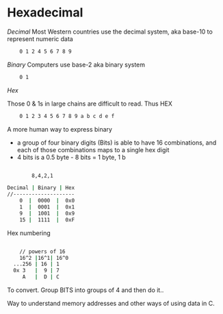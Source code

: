 # Hexadecimal

_Decimal_
Most Western countries use the decimal system, aka base-10 to represent numeric data

```bash
    0 1 2 4 5 6 7 8 9
```

_Binary_
Computers use base-2 aka binary system

```bash
    0 1
```

_Hex_

Those 0 & 1s in large chains are difficult to read. Thus HEX

```bash
    0 1 2 3 4 5 6 7 8 9 a b c d e f
```

A more human way to express binary

- a group of four binary digits (Bits) is able to have 16 combinations, and each of those combinations maps to a single hex digit
- 4 bits is a 0.5 byte - 8 bits = 1 byte, 1 b

```bash

        8,4,2,1

Decimal | Binary | Hex
//--------------------
    0  |  0000  |  0x0
    1  |  0001  |  0x1
    9  |  1001  |  0x9
    15 |  1111  |  0xF

```

Hex numbering

```bash

    // powers of 16
    16^2 |16^1| 16^0
  ...256 | 16 | 1
  0x 3   |  9 | 7
     A   |  D | C

```

To convert. Group BITS into groups of 4 and then do it..

Way to understand memory addresses and other ways of using data in C.
